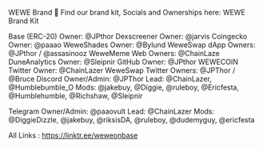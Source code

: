 WEWE Brand
🌟 Find our brand kit, Socials and Ownerships here: WEWE Brand Kit


Base (ERC-20)
Owner: @JPthor
Dexscreener
Owner: @jarvis
Coingecko
Owner: @paaao
WeweShades
Owner: @Bylund
WeweSwap dApp
Owners: @JPthor / @assasinooz
WeweMeme Web
Owners: @ChainLaze
DuneAnalytics
Owner: @Sleipnir
GitHub
Owner: @JPthor
WEWECOIN Twitter
Owner: @ChainLazer
WeweSwap Twitter
Owners: @JPThor / @Bruce
Discord
Owner/Admin: @JPThor
Lead: @ChainLazer, @Humblebumble_O
Mods: @jakebuy, @Diggie, @ruleboy, @Ericfesta, @Humblehumble, @Richshaw, @Sleipnir

Telegram
Owner/Admin: @paaovult
Lead: @ChainLazer
Mods: @DiggieDizzle, @jakebuy, @riksisDA, @ruleboy, @dudemyguy, @ericfesta

All Links : https://linktr.ee/weweonbase
